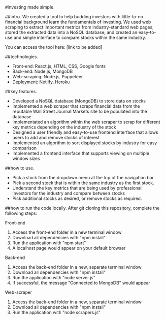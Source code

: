 #investing made simple.

##intro.
We created a tool to help budding investors with little-to-no financial background learn the fundamentals of investing. We used web scraping to extract important metrics from industry-standard web pages, stored the extracted data into a NoSQL database, and created an easy-to-use and simple interface to compare stocks within the same industry.

You can access the tool here: [link to be added]

##technologies.
- Front-end: React.js, HTML, CSS, Google fonts
- Back-end: Node.js, MongoDB
- Web-scraping: Node.js, Puppeteer
- Deployment: Netlify, Heroku

##key features.
- Developed a NoSQL database (MongoDB) to store data on stocks
- Implemented a web scraper that scraps financial data from the reputable Wall Street Journal Markets site to be populated into the database
- Implementated an algorithm within the web scraper to scrap for different key metrics depending on the industry of the stock
- Designed a user friendly and easy-to-use frontend interface that allows users to add and remove stocks of interest
- Implemented an algorithm to sort displayed stocks by industry for easy comparison
- Implemented a frontend interface that supports viewing on multiple window sizes

##how to use.
- Pick a stock from the dropdown menu at the top of the navigation bar
- Pick a second stock that is within the same industry as the first stock.
- Understand the key metrics that are being used by professional investors for the industry and compare between stocks
- Pick additional stocks as desired, or remove stocks as required.

##how to run the code locally.
After git cloning this repository, complete the following steps:

Front-end
1. Access the front-end folder in a new terminal window
2. Download all dependencies with "npm install"
3. Run the application with "npm start"
4. A localhost page would appear on your default browser

Back-end
1. Access the back-end folder in a new, separate terminal window
2. Download all dependencies with "npm install"
3. Run the application with "node server.js"
4. If successful, the message "Connected to MongoDB" would appear

Web-scraper
1. Access the back-end folder in a new, separate terminal window
2. Download all dependencies with "npm install"
3. Run the application with "node scrapers.js"
